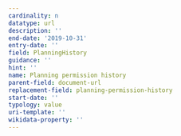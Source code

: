 ```yaml
---
cardinality: n
datatype: url
description: ''
end-date: '2019-10-31'
entry-date: ''
field: PlanningHistory
guidance: ''
hint: ''
name: Planning permission history
parent-field: document-url
replacement-field: planning-permission-history
start-date: ''
typology: value
uri-template: ''
wikidata-property: ''
---
```

